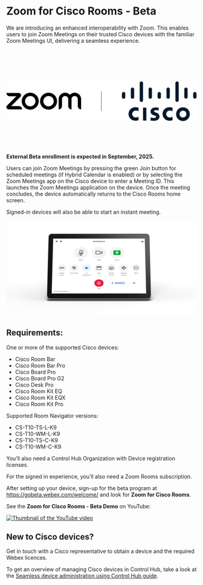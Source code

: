 # Zoom for Cisco Rooms - Beta

We are introducing an enhanced interoperability with Zoom. This enables users to join Zoom Meetings on their trusted Cisco devices with the familiar Zoom Meetings UI, delivering a seamless experience.
   
<br/><br/>  
<br/><br/>
<img src="/doc/images/Zoom/zoomCiscoBlack_horizontalLockup.png" alt="Decorative image of Zoom and Cisco logos." width="700">
<br/><br/>    
<br/><br/>   

**External Beta enrollment is expected in September, 2025.** 

Users can join Zoom Meetings by pressing the green Join button for scheduled meetings (if Hybrid Calendar is enabled) or by selecting the Zoom Meetings app on the Cisco device to enter a Meeting ID. This launches the Zoom Meetings application on the device. Once the meeting concludes, the device automatically returns to the Cisco Rooms home screen.

Signed-in devices will also be able to start an instant meeting.

<img src="/doc/images/Zoom/Navigator-Zoom.png" alt="Decorative image of the Zoom call controls." width="700">

<!-- Need to be super clear that this an enhancement on our device experience, not a new product. Need to tell that you get all the device stuff we have: signage, -->


## Requirements: 

One or more of the supported Cisco devices: 

*	Cisco Room Bar 
* Cisco Room Bar Pro 
*	Cisco Board Pro 
*	Cisco Board Pro G2 
*	Cisco Desk Pro 
*	Cisco Room Kit EQ 
*	Cisco Room Kit EQX 
*	Cisco Room Kit Pro

Supported Room Navigator versions: 

* CS-T10-TS-L-K9
* CS-T10-WM-L-K9
* CS-T10-TS-C-K9
* CS-T10-WM-C-K9

You’ll also need a Control Hub Organization with Device registration licenses. 

For the signed in experience, you’ll also need a Zoom Rooms subscription.

After setting up your device, sign-up for the beta program at https://gobeta.webex.com/welcome/ and look for **Zoom for Cisco Rooms**.

See the **Zoom for Cisco Rooms - Beta Demo** on YouTube:

[![Thumbnail of the YouTube video](http://img.youtube.com/vi/Pfs9cwFQLQA/0.jpg)](http://www.youtube.com/watch?v=Pfs9cwFQLQA?feature=shared "Zoom for Cisco Rooms - Beta Demo")

## New to Cisco devices?

Get in touch with a Cisco representative to obtain a device and the required Webex licences. 

To get an overview of managing Cisco devices in Control Hub, take a look at the [Seamless device administration using Control Hub guide](https://storage-us-gcs.bfldr.com/8qkm8mhh2gn6xkr4tp4gth/v/1247155171/original/Control%20Hub%20setup%20for%20Cisco%20devices%20(1%2030).pdf?Expires=1756458087&KeyName=gcs-bfldr-prod&Signature=NrGgvBX-AXnnvSQfEnnvDw3avpg=).
